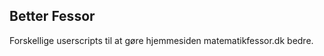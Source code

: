 Better Fessor
--------------
Forskellige userscripts til at gøre hjemmesiden matematikfessor.dk bedre.

